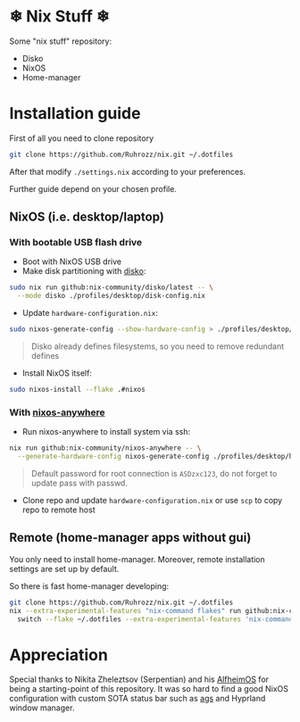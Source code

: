 # ❄ Nix Stuff ❄

Some "nix stuff" repository:

- Disko
- NixOS
- Home-manager

# Installation guide

First of all you need to clone repository

```bash
git clone https://github.com/Ruhrozz/nix.git ~/.dotfiles
```

After that modify `./settings.nix` according to your preferences.

Further guide depend on your chosen profile.

## NixOS (i.e. desktop/laptop)

### With bootable USB flash drive

- Boot with NixOS USB drive
- Make disk partitioning with [disko](https://github.com/nix-community/disko?ysclid=m37md4ni64813417409):

```bash
sudo nix run github:nix-community/disko/latest -- \
  --mode disko ./profiles/desktop/disk-config.nix
```

- Update `hardware-configuration.nix`:

```bash
sudo nixos-generate-config --show-hardware-config > ./profiles/desktop/hardware-configuration.nix
```

> Disko already defines filesystems, so you need to remove redundant defines

- Install NixOS itself:

```bash
sudo nixos-install --flake .#nixos
```

### With [nixos-anywhere](https://github.com/nix-community/nixos-anywhere?ysclid=m37mp47i7c377992155)

- Run nixos-anywhere to install system via ssh:

```bash
nix run github:nix-community/nixos-anywhere -- \
  --generate-hardware-config nixos-generate-config ./profiles/desktop/hardware-configuration.nix --flake .#nixos root@<ip address>
```

> Default password for root connection is `ASDzxc123`, do not forget to update pass with passwd.

- Clone repo and update `hardware-configuration.nix` or use `scp` to copy repo to remote host

## Remote (home-manager apps without gui)

You only need to install home-manager.
Moreover, remote installation settings are set up by default.

So there is fast home-manager developing:

```bash
git clone https://github.com/Ruhrozz/nix.git ~/.dotfiles
nix --extra-experimental-features "nix-command flakes" run github:nix-community/home-manager -- \
  switch --flake ~/.dotfiles --extra-experimental-features 'nix-command flakes'
```

# Appreciation

Special thanks to Nikita Zheleztsov (Serpentian) and his [AlfheimOS](https://github.com/Serpentian/AlfheimOS) for being a starting-point of this repository.
It was so hard to find a good NixOS configuration with custom SOTA status bar such as [ags](https://github.com/adventuregamestudio/ags) and Hyprland window manager.
